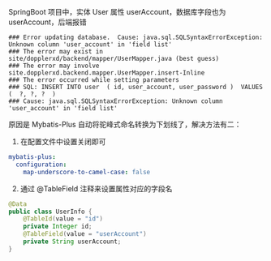 SpringBoot 项目中，实体 User 属性 userAccount，数据库字段也为 userAccount，后端报错
```
### Error updating database.  Cause: java.sql.SQLSyntaxErrorException: Unknown column 'user_account' in 'field list'
### The error may exist in site/dopplerxd/backend/mapper/UserMapper.java (best guess)
### The error may involve site.dopplerxd.backend.mapper.UserMapper.insert-Inline
### The error occurred while setting parameters
### SQL: INSERT INTO user  ( id, user_account, user_password )  VALUES (  ?, ?, ?  )
### Cause: java.sql.SQLSyntaxErrorException: Unknown column 'user_account' in 'field list'
```
原因是 Mybatis-Plus 自动将驼峰式命名转换为下划线了，解决方法有二：
1. 在配置文件中设置关闭即可
```yml
mybatis-plus:
  configuration:
    map-underscore-to-camel-case: false
```
2. 通过 @TableField 注释来设置属性对应的字段名
```java
@Data
public class UserInfo {
    @TableId(value = "id")
    private Integer id;
    @TableField(value = "userAccount")
    private String userAccount;
}
```

